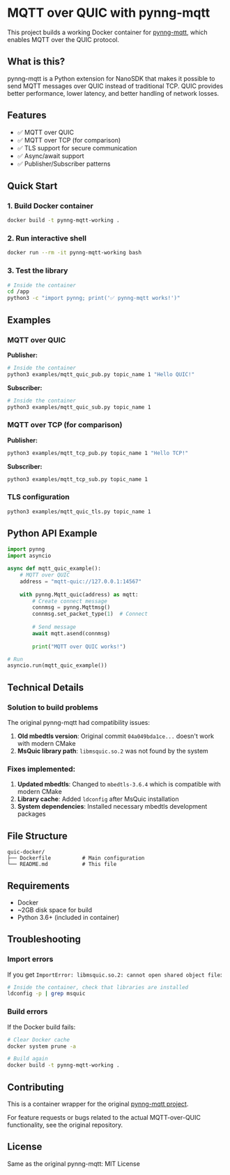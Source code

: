 # MQTT over QUIC with pynng-mqtt

This project builds a working Docker container for [pynng-mqtt](https://github.com/wanghaEMQ/pynng-mqtt), which enables MQTT over the QUIC protocol.

## What is this?

pynng-mqtt is a Python extension for NanoSDK that makes it possible to send MQTT messages over QUIC instead of traditional TCP. QUIC provides better performance, lower latency, and better handling of network losses.

## Features

- ✅ MQTT over QUIC
- ✅ MQTT over TCP (for comparison)
- ✅ TLS support for secure communication
- ✅ Async/await support
- ✅ Publisher/Subscriber patterns

## Quick Start

### 1. Build Docker container
```bash
docker build -t pynng-mqtt-working .
```

### 2. Run interactive shell
```bash
docker run --rm -it pynng-mqtt-working bash
```

### 3. Test the library
```bash
# Inside the container
cd /app
python3 -c "import pynng; print('✅ pynng-mqtt works!')"
```

## Examples

### MQTT over QUIC

**Publisher:**
```bash
# Inside the container
python3 examples/mqtt_quic_pub.py topic_name 1 "Hello QUIC!"
```

**Subscriber:**
```bash
# Inside the container  
python3 examples/mqtt_quic_sub.py topic_name 1
```

### MQTT over TCP (for comparison)

**Publisher:**
```bash
python3 examples/mqtt_tcp_pub.py topic_name 1 "Hello TCP!"
```

**Subscriber:**
```bash
python3 examples/mqtt_tcp_sub.py topic_name 1
```

### TLS configuration
```bash
python3 examples/mqtt_quic_tls.py topic_name 1
```

## Python API Example

```python
import pynng
import asyncio

async def mqtt_quic_example():
    # MQTT over QUIC
    address = "mqtt-quic://127.0.0.1:14567"
    
    with pynng.Mqtt_quic(address) as mqtt:
        # Create connect message
        connmsg = pynng.Mqttmsg()
        connmsg.set_packet_type(1)  # Connect
        
        # Send message
        await mqtt.asend(connmsg)
        
        print("MQTT over QUIC works!")

# Run
asyncio.run(mqtt_quic_example())
```

## Technical Details

### Solution to build problems

The original pynng-mqtt had compatibility issues:

1. **Old mbedtls version**: Original commit `04a049bda1ce...` doesn't work with modern CMake
2. **MsQuic library path**: `libmsquic.so.2` was not found by the system

### Fixes implemented:

1. **Updated mbedtls**: Changed to `mbedtls-3.6.4` which is compatible with modern CMake
2. **Library cache**: Added `ldconfig` after MsQuic installation
3. **System dependencies**: Installed necessary mbedtls development packages

## File Structure

```
quic-docker/
├── Dockerfile          # Main configuration
└── README.md           # This file
```

## Requirements

- Docker
- ~2GB disk space for build
- Python 3.6+ (included in container)

## Troubleshooting

### Import errors
If you get `ImportError: libmsquic.so.2: cannot open shared object file`:
```bash
# Inside the container, check that libraries are installed
ldconfig -p | grep msquic
```

### Build errors
If the Docker build fails:
```bash
# Clear Docker cache
docker system prune -a

# Build again
docker build -t pynng-mqtt-working .
```

## Contributing

This is a container wrapper for the original [pynng-mqtt project](https://github.com/wanghaEMQ/pynng-mqtt). 

For feature requests or bugs related to the actual MQTT-over-QUIC functionality, see the original repository.

## License

Same as the original pynng-mqtt: MIT License 